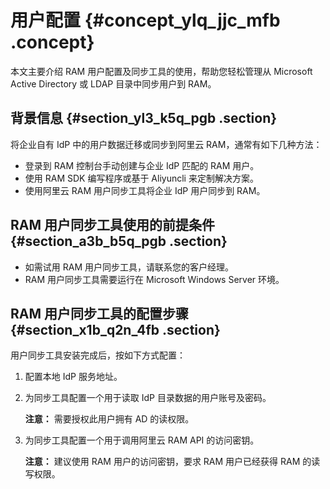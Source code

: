 # 用户配置 {#concept_ylq_jjc_mfb .concept}

本文主要介绍 RAM 用户配置及同步工具的使用，帮助您轻松管理从 Microsoft Active Directory 或 LDAP 目录中同步用户到 RAM。

## 背景信息 {#section_yl3_k5q_pgb .section}

将企业自有 IdP 中的用户数据迁移或同步到阿里云 RAM，通常有如下几种方法：

-   登录到 RAM 控制台手动创建与企业 IdP 匹配的 RAM 用户。
-   使用 RAM SDK 编写程序或基于 Aliyuncli 来定制解决方案。
-   使用阿里云 RAM 用户同步工具将企业 IdP 用户同步到 RAM。

## RAM 用户同步工具使用的前提条件 {#section_a3b_b5q_pgb .section}

-   如需试用 RAM 用户同步工具，请联系您的客户经理。
-   RAM 用户同步工具需要运行在 Microsoft Windows Server 环境。

## RAM 用户同步工具的配置步骤 {#section_x1b_q2n_4fb .section}

用户同步工具安装完成后，按如下方式配置：

1.  配置本地 IdP 服务地址。
2.  为同步工具配置一个用于读取 IdP 目录数据的用户账号及密码。

    **注意：** 需要授权此用户拥有 AD 的读权限。

3.  为同步工具配置一个用于调用阿里云 RAM API 的访问密钥。

    **注意：** 建议使用 RAM 用户的访问密钥，要求 RAM 用户已经获得 RAM 的读写权限。


